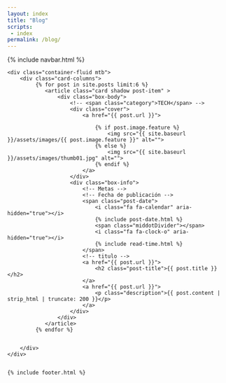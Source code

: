 ```yaml
---
layout: index
title: "Blog"
scripts:
 - index
permalink: /blog/
---
```


<body  itemscope="" itemtype="http://schema.org/Blog">
    {% include navbar.html %}

	<div class="container-fluid mtb">
		<div class="card-columns">		
		     {% for post in site.posts limit:6 %}
		     	<article class="card shadow post-item" >
		     		<div class="box-body">
		     			<!-- <span class="category">TECH</span> -->
		     			<div class="cover">
		     				<a href="{{ post.url }}">

		     					{% if post.image.feature %}
		     						<img src="{{ site.baseurl }}/assets/images/{{ post.image.feature }}" alt="">
		     					{% else %}
		     						<img src="{{ site.baseurl }}/assets/images/thumb01.jpg" alt="">
		     					{% endif %}		     					
		     				</a>
		     			</div>
			     		<div class="box-info">
			     			<!-- Metas -->
			     			<!-- Fecha de publicación -->
			     			<span class="post-date">
			     				<i class="fa fa-calendar" aria-hidden="true"></i>
			     				{% include post-date.html %}
								<span class="middotDivider"></span>
			     				<i class="fa fa-clock-o" aria-hidden="true"></i> 				
			     				{% include read-time.html %}
			     			</span>
			     			<!-- titulo -->
			     			<a href="{{ post.url }}">
			     				<h2 class="post-title">{{ post.title }}</h2>
			     			</a>
			     			<a href="{{ post.url }}">
			     				<p class="description">{{ post.content | strip_html | truncate: 200 }}</p>
			     			</a>
			     		</div>
		     		</div>
		     	</article>		     	
			 {% endfor %}


		</div>	
	</div>

	
  	{% include footer.html %}         
</body>
